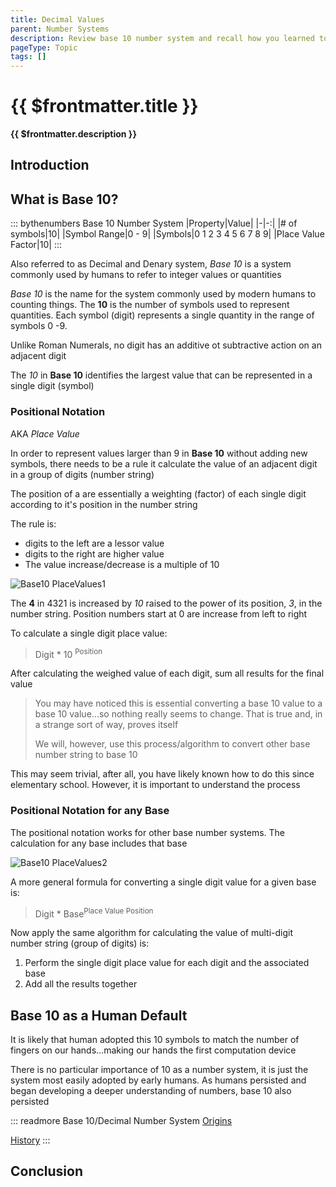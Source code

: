 ```yaml
---
title: Decimal Values
parent: Number Systems
description: Review base 10 number system and recall how you learned to perform arithmetic operations
pageType: Topic
tags: []
---
```


# {{ $frontmatter.title }}
**{{ $frontmatter.description }}**

<KeyConcepts :ConceptArray= "[
{
  Concept:'Base 10 Number System',
  Details:'The number system you learned in early elementary school'
},
{  
  Concept:'Why do humans use base 10 as a default?',
  Details:'Likely because we started counting with our fingers. As numbers got more complicated, we stayed with base 10'  
},
{
  Concept:'Why not use base 10 in computers?',
  Details:'Base 10 processes are too complicated to re-create in hardware and low-level software'
}
]" />

## Introduction

## What is **Base 10**?

::: bythenumbers Base 10 Number System
|Property|Value|
|-|-:|
|# of symbols|10|
|Symbol Range|0 - 9|
|Symbols|0 1 2 3 4 5 6 7 8 9|
|Place Value Factor|10|
:::

Also referred to as Decimal and Denary system, *Base 10* is a system commonly used by humans to refer to integer values or quantities

*Base 10* is the name for the system commonly used by modern humans to counting things. The **10** is the number of symbols used to represent quantities. Each symbol (digit) represents a single quantity in the range of symbols 0 -9.

Unlike Roman Numerals, no digit has an additive ot subtractive action on an adjacent digit

The *10* in **Base 10** identifies the largest value that can be represented in a single digit (symbol)

### Positional Notation

AKA *Place Value*

In order to  represent values larger than 9 in **Base 10** without adding new symbols, there needs to be a rule it calculate the value of an adjacent digit in a group of digits (number string)

The position of a are essentially a weighting (factor) of each single digit according to it's position in the number string

The rule is:
- digits to the left are a lessor value
- digits to the right are higher value
- The value increase/decrease is a multiple of 10

![Base10 PlaceValues1](/images/NumberSystems/Base10_PlaceValues1.png)

The **4** in 4321 is increased by *10* raised to the power of its position, *3*, in the number string. Position numbers start at 0 are increase from left to right

To calculate a single digit place value:
> Digit * 10 <sup>Position</sup>

After calculating the weighed value of each digit, sum all results for the final value

> You may have noticed this is essential converting a base 10 value to a base 10 value...so nothing really seems to change. That is true and, in a strange sort of way, proves itself
>
>We will, however, use this process/algorithm to convert other base number string to base 10

This may seem trivial, after all, you have likely known how to do this since elementary school.  However, it is important to understand the process

### Positional Notation for any Base

The positional notation works for other base number systems. The calculation for any base includes that base

![Base10 PlaceValues2](/images/NumberSystems/Base10_PlaceValues2.png)

A more general formula for converting a single digit value for a given base is:
> Digit * Base<sup>Place Value Position</sup>

Now apply the same algorithm for calculating the value of multi-digit number string (group of digits) is:
1. Perform the single digit place value for each digit and the associated base
1. Add all the results together

## Base 10 as a Human Default

It is likely that human adopted this 10 symbols to match the number of fingers on our hands...making our hands the first computation device

There is no particular importance of 10 as a number system, it is just the system most easily adopted by early humans. As humans persisted and began developing a deeper understanding of numbers, base 10 also persisted

::: readmore Base 10/Decimal Number System
[Origins](https://en.wikipedia.org/wiki/Decimal#Origin)

[History](https://en.wikipedia.org/wiki/Decimal#History)
:::

## Conclusion
